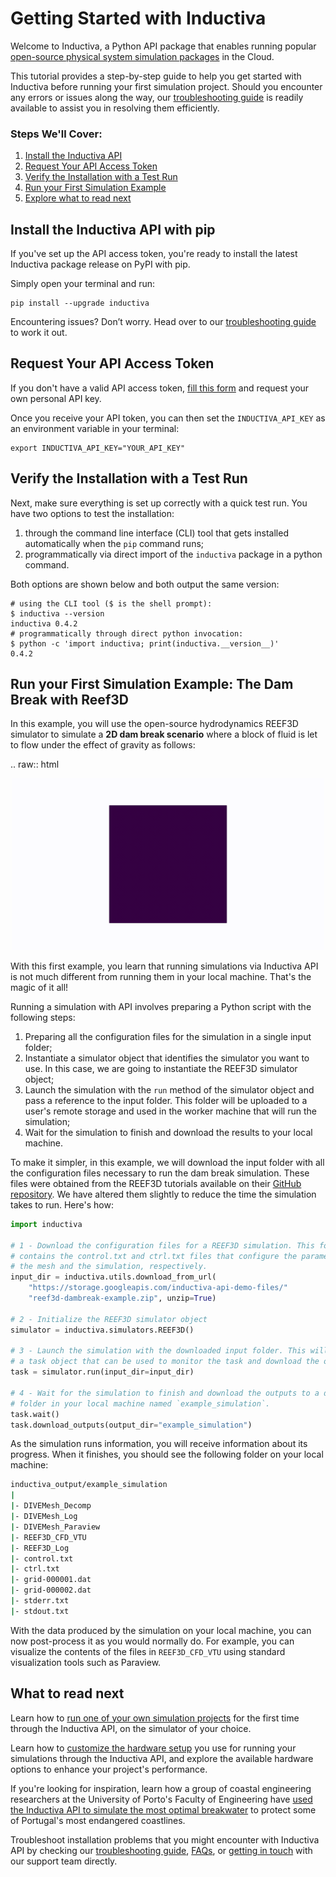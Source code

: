 # Getting Started with Inductiva
Welcome to Inductiva, a Python API package that enables running popular [open-source physical system simulation packages]() 
in the Cloud. 

This tutorial provides a step-by-step guide to help you get started with Inductiva 
before running your first simulation project. Should you encounter any errors or 
issues along the way, our [troubleshooting guide]() is readily available to assist 
you in resolving them efficiently.

### Steps We'll Cover:

1. [Install the Inductiva API]()
2. [Request Your API Access Token]()
3. [Verify the Installation with a Test Run]()
4. [Run your First Simulation Example]()
5. [Explore what to read next]()

## Install the Inductiva API with pip
If you've set up the API access token, you're ready to install the 
latest Inductiva package release on PyPI with pip. 

Simply open your terminal and run:

```
pip install --upgrade inductiva
```

Encountering issues? Don’t worry. Head over to our [troubleshooting guide]() to 
work it out.

## Request Your API Access Token
If you don't have a valid API access token, [fill this form](https://docs.google.com/forms/d/e/1FAIpQLSflytIIwzaBE_ZzoRloVm3uTo1OQCH6Cqhw3bhFVnC61s7Wmw/viewform) and request 
your own personal API key.

Once you receive your API token, you can then set the `INDUCTIVA_API_KEY` as an 
environment variable in your terminal:
```
export INDUCTIVA_API_KEY="YOUR_API_KEY"
```

## Verify the Installation with a Test Run

Next, make sure everything is set up correctly with a quick test run.
You have two options to test the installation:
1. through the command line interface (CLI) tool that gets installed
   automatically when the `pip` command runs;
2. programmatically via direct import of the `inductiva` package in a python
   command.

Both options are shown below and both output the same version:

```console
# using the CLI tool ($ is the shell prompt):
$ inductiva --version
inductiva 0.4.2
# programmatically through direct python invocation:
$ python -c 'import inductiva; print(inductiva.__version__)'
0.4.2
```

## Run your First Simulation Example: The Dam Break with Reef3D

In this example, you will use the open-source hydrodynamics REEF3D simulator to
simulate a **2D dam break scenario** where a block of fluid is let to flow under the effect of gravity as follows:

.. raw:: html
<div align="center">
   <img src="./_static/reef3d-dambreak.gif" alt="REEF3D 2D dambreak simulation" width=500>
</div>

With this first example, you learn that running simulations via Inductiva API is
not much different from running them in your local machine. That's the magic
of it all! 

Running a simulation with API involves preparing a Python script with the following
steps:
1. Preparing all the configuration files for the simulation in a single input folder;
2. Instantiate a simulator object that identifies the simulator you want to use.
In this case, we are going to instantiate the REEF3D simulator object;
3. Launch the simulation with the `run` method of the simulator object and pass
a reference to the input folder. This folder will be uploaded to a user's
remote storage and used in the worker machine that will run the simulation;
4. Wait for the simulation to finish and download the results to your local machine.

To make it simpler, in this example, we will download the input folder with all
the configuration files necessary to run the dam break simulation. These files 
were obtained from the REEF3D tutorials available on their
[GitHub repository](https://github.com/REEF3D/REEF3D/tree/master/Tutorials/REEF3D_CFD/9_1%202D%20Dam%20Break). We
have altered them slightly to reduce the time the simulation takes to run.
Here's how:

```python
import inductiva

# 1 - Download the configuration files for a REEF3D simulation. This folder
# contains the control.txt and ctrl.txt files that configure the parameters of
# the mesh and the simulation, respectively.
input_dir = inductiva.utils.download_from_url(
    "https://storage.googleapis.com/inductiva-api-demo-files/"
    "reef3d-dambreak-example.zip", unzip=True)

# 2 - Initialize the REEF3D simulator object
simulator = inductiva.simulators.REEF3D()

# 3 - Launch the simulation with the downloaded input folder. This will return
# a task object that can be used to monitor the task and download the outputs.
task = simulator.run(input_dir=input_dir)

# 4 - Wait for the simulation to finish and download the outputs to a default
# folder in your local machine named `example_simulation`.
task.wait()
task.download_outputs(output_dir="example_simulation")
```

As the simulation runs information, you will receive information about its progress.
When it finishes, you should see the following folder on your local machine:

```bash
inductiva_output/example_simulation
|
|- DIVEMesh_Decomp
|- DIVEMesh_Log
|- DIVEMesh_Paraview 
|- REEF3D_CFD_VTU
|- REEF3D_Log
|- control.txt
|- ctrl.txt
|- grid-000001.dat
|- grid-000002.dat
|- stderr.txt
|- stdout.txt
```

With the data produced by the simulation on your local machine, you can now post-process
it as you would normally do. For example, you can visualize the contents of the files
in `REEF3D_CFD_VTU` using standard visualization tools such as Paraview.

## What to read next

Learn how to [run one of your own simulation projects]() for the first time through 
the Inductiva API, on the simulator of your choice.

Learn how to [customize the hardware setup]() you use for running your simulations 
through the Inductiva API, and explore the available hardware options to enhance
your project's performance.

If you're looking for inspiration, learn how a group of coastal engineering researchers 
at the University of Porto's Faculty of Engineering have [used the Inductiva API to simulate the most optimal breakwater](https://inductiva.ai/blog/article/scaling-coastal-engineering-projects-inductiva-api) 
to protect some of Portugal's most endangered coastlines.

Troubleshoot installation problems that you might encounter with Inductiva 
API by checking our [troubleshooting guide](#troubleshootingguide), [FAQs](), or
[getting in touch]() with our support team directly.

